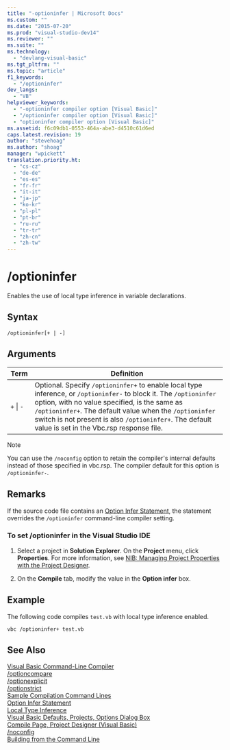 ```yaml
---
title: "-optioninfer | Microsoft Docs"
ms.custom: ""
ms.date: "2015-07-20"
ms.prod: "visual-studio-dev14"
ms.reviewer: ""
ms.suite: ""
ms.technology: 
  - "devlang-visual-basic"
ms.tgt_pltfrm: ""
ms.topic: "article"
f1_keywords: 
  - "/optioninfer"
dev_langs: 
  - "VB"
helpviewer_keywords: 
  - "-optioninfer compiler option [Visual Basic]"
  - "/optioninfer compiler option [Visual Basic]"
  - "optioninfer compiler option [Visual Basic]"
ms.assetid: f6c09db1-0553-464a-abe3-d4510c61d6ed
caps.latest.revision: 19
author: "stevehoag"
ms.author: "shoag"
manager: "wpickett"
translation.priority.ht: 
  - "cs-cz"
  - "de-de"
  - "es-es"
  - "fr-fr"
  - "it-it"
  - "ja-jp"
  - "ko-kr"
  - "pl-pl"
  - "pt-br"
  - "ru-ru"
  - "tr-tr"
  - "zh-cn"
  - "zh-tw"
---
```

# /optioninfer
Enables the use of local type inference in variable declarations.  
  
## Syntax  
  
```  
/optioninfer[+ | -]  
```  
  
## Arguments  
  
|Term|Definition|  
|-|-|  
|`+` &#124; `-`|Optional. Specify `/optioninfer+` to enable local type inference, or `/optioninfer-` to block it. The `/optioninfer` option, with no value specified, is the same as `/optioninfer+`. The default value when the `/optioninfer` switch is not present is also `/optioninfer+`. The default value is set in the Vbc.rsp response file.|  
  
> [!NOTE]
>  You can use the `/noconfig` option to retain the compiler's internal defaults instead of those specified in vbc.rsp. The compiler default for this option is `/optioninfer-`.  
  
## Remarks  
 If the source code file contains an [Option Infer Statement](../../../visual-basic/language-reference/statements/option-infer-statement.md), the statement overrides the `/optioninfer` command-line compiler setting.  
  
### To set /optioninfer in the Visual Studio IDE  
  
1.  Select a project in **Solution Explorer**. On the **Project** menu, click **Properties**. For more information, see [NIB: Managing Project Properties with the Project Designer](http://msdn.microsoft.com/en-us/983f3c18-832f-4666-afec-74b716ff3e0e).  
  
2.  On the **Compile** tab, modify the value in the **Option infer** box.  
  
## Example  
 The following code compiles `test.vb` with local type inference enabled.  
  
```  
vbc /optioninfer+ test.vb  
```  
  
## See Also  
 [Visual Basic Command-Line Compiler](../../../visual-basic/reference/command-line-compiler/index.md)   
 [/optioncompare](../../../visual-basic/reference/command-line-compiler/optioncompare.md)   
 [/optionexplicit](../../../visual-basic/reference/command-line-compiler/optionexplicit.md)   
 [/optionstrict](../../../visual-basic/reference/command-line-compiler/optionstrict.md)   
 [Sample Compilation Command Lines](../../../visual-basic/reference/command-line-compiler/sample-compilation-command-lines.md)   
 [Option Infer Statement](../../../visual-basic/language-reference/statements/option-infer-statement.md)   
 [Local Type Inference](../../../visual-basic/programming-guide/language-features/variables/local-type-inference.md)   
 [Visual Basic Defaults, Projects, Options Dialog Box](/visual-studio/ide/reference/visual-basic-defaults-projects-options-dialog-box)   
 [Compile Page, Project Designer (Visual Basic)](/visual-studio/ide/reference/compile-page-project-designer-visual-basic)   
 [/noconfig](../../../visual-basic/reference/command-line-compiler/noconfig.md)   
 [Building from the Command Line](../../../visual-basic/reference/command-line-compiler/building-from-the-command-line.md)